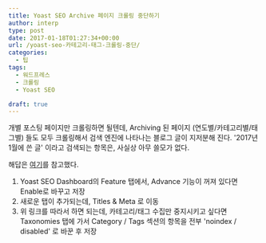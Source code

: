 ```yaml
---
title: Yoast SEO Archive 페이지 크롤링 중단하기
author: interp
type: post
date: 2017-01-18T01:27:34+00:00
url: /yoast-seo-카테고리-태그-크롤링-중단/
categories:
  - 팁
tags:
  - 워드프레스
  - 크롤링
  - Yoast SEO

draft: true
---
```

개별 포스팅 페이지만 크롤링하면 될텐데, Archiving 된 페이지 (연도별/카테고리별/태그별) 들도 모두 크롤링해서 검색 엔진에 나타나는 블로그 글이 지저분해 진다. '2017년 1월에 쓴 글' 이라고 검색되는 항목은, 사실상 아무 쓸모가 없다.

해답은 [여기][1]를 참고했다.

  1. Yoast SEO Dashboard의 Feature 탭에서, Advance 기능이 꺼져 있다면 Enable로 바꾸고 저장
  2. 새로운 탭이 추가되는데, Titles & Meta 로 이동
  3. 위 링크를 따라서 하면 되는데, 카테고리/태그 수집만 중지시키고 싶다면 Taxonomies 탭에 가서 Category / Tags 섹션의 항목을 전부 'noindex / disabled' 로 바꾼 후 저장

 [1]: https://www.shoutmeloud.com/how-to-set-up-yoast-wordpress-seo-plugin-configuration.html
